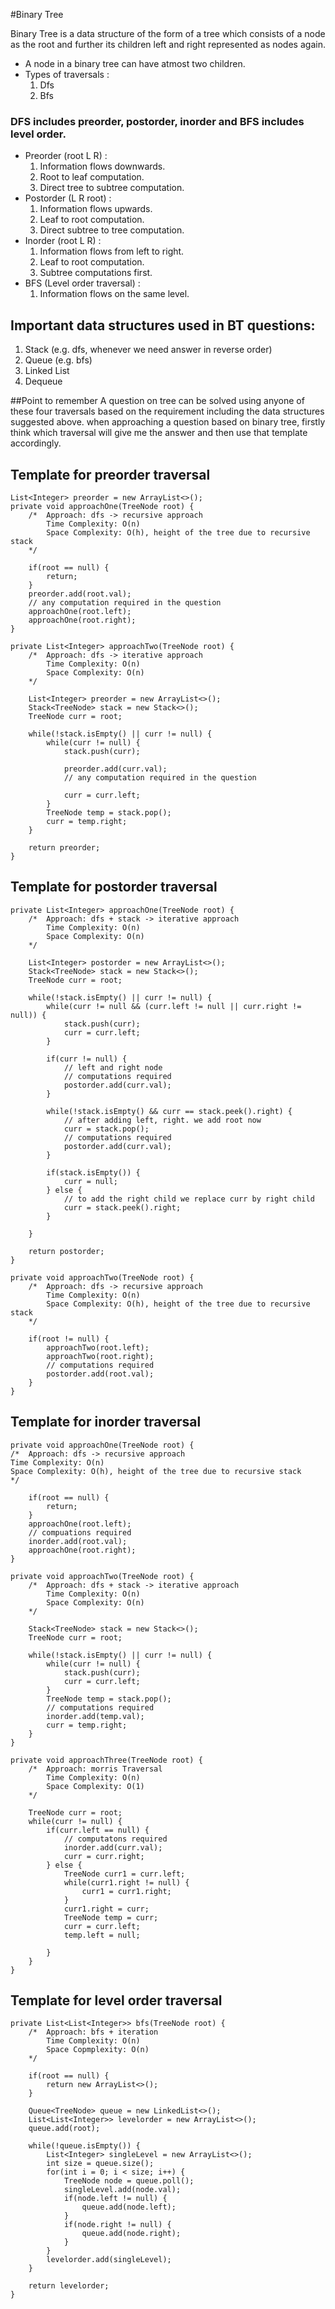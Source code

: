 #Binary Tree

Binary Tree is a data structure of the form of a tree which consists of a node as the root and further its children 
left and right represented as nodes again.

- A node in a binary tree can have atmost two children.
- Types of traversals :
  1) Dfs
  2) Bfs
        

### DFS includes preorder, postorder, inorder and BFS includes level order.
- Preorder (root L R) : 
  1) Information flows downwards.
  2) Root to leaf computation.
  3) Direct tree to subtree computation.
- Postorder (L R root) :
  1) Information flows upwards.
  2) Leaf to root computation.
  3) Direct subtree to tree computation.
- Inorder (root L R) :
  1) Information flows from left to right.
  2) Leaf to root computation.
  3) Subtree computations first. 
- BFS (Level order traversal) :
  1) Information flows on the same level.


## Important data structures used in BT questions: 
1. Stack (e.g. dfs, whenever we need answer in reverse order)
2. Queue (e.g. bfs)
3. Linked List
4. Dequeue 

##Point to remember
A question on tree can be solved using anyone of these four traversals based on the requirement including the 
data structures suggested above. when approaching a question based on binary tree, firstly think which traversal will 
give me the answer and then use that template accordingly.

## Template for preorder traversal
    List<Integer> preorder = new ArrayList<>();
    private void approachOne(TreeNode root) {
        /*  Approach: dfs -> recursive approach
            Time Complexity: O(n)
            Space Complexity: O(h), height of the tree due to recursive stack
        */

        if(root == null) {
            return;
        }
        preorder.add(root.val);
        // any computation required in the question
        approachOne(root.left);
        approachOne(root.right);
    }

    private List<Integer> approachTwo(TreeNode root) {
        /*  Approach: dfs -> iterative approach
            Time Complexity: O(n)
            Space Complexity: O(n)
        */

        List<Integer> preorder = new ArrayList<>();
        Stack<TreeNode> stack = new Stack<>();
        TreeNode curr = root;

        while(!stack.isEmpty() || curr != null) {
            while(curr != null) {
                stack.push(curr);

                preorder.add(curr.val);
                // any computation required in the question
                
                curr = curr.left;
            }
            TreeNode temp = stack.pop();
            curr = temp.right;
        }

        return preorder;
    }


## Template for postorder traversal
    private List<Integer> approachOne(TreeNode root) {
        /*  Approach: dfs + stack -> iterative approach
            Time Complexity: O(n)
            Space Complexity: O(n)
        */

        List<Integer> postorder = new ArrayList<>();
        Stack<TreeNode> stack = new Stack<>();
        TreeNode curr = root;

        while(!stack.isEmpty() || curr != null) {
            while(curr != null && (curr.left != null || curr.right != null)) {
                stack.push(curr);
                curr = curr.left;
            }

            if(curr != null) {
                // left and right node
                // computations required
                postorder.add(curr.val);
            }

            while(!stack.isEmpty() && curr == stack.peek().right) {
                // after adding left, right. we add root now
                curr = stack.pop();
                // computations required
                postorder.add(curr.val);
            }

            if(stack.isEmpty()) {
                curr = null;
            } else {
                // to add the right child we replace curr by right child
                curr = stack.peek().right;
            }

        }

        return postorder;
    }

    private void approachTwo(TreeNode root) {
        /*  Approach: dfs -> recursive approach
            Time Complexity: O(n)
            Space Complexity: O(h), height of the tree due to recursive stack
        */

        if(root != null) {
            approachTwo(root.left);
            approachTwo(root.right);
            // computations required
            postorder.add(root.val);
        }
    }


## Template for inorder traversal
    private void approachOne(TreeNode root) {
    /*  Approach: dfs -> recursive approach
    Time Complexity: O(n)
    Space Complexity: O(h), height of the tree due to recursive stack
    */

        if(root == null) {
            return;
        }
        approachOne(root.left);
        // compuations required
        inorder.add(root.val);
        approachOne(root.right);
    }

    private void approachTwo(TreeNode root) {
        /*  Approach: dfs + stack -> iterative approach
            Time Complexity: O(n)
            Space Complexity: O(n)
        */

        Stack<TreeNode> stack = new Stack<>();
        TreeNode curr = root;

        while(!stack.isEmpty() || curr != null) {
            while(curr != null) {
                stack.push(curr);
                curr = curr.left;
            }
            TreeNode temp = stack.pop();
            // computations required
            inorder.add(temp.val);
            curr = temp.right;
        }
    }

    private void approachThree(TreeNode root) {
        /*  Approach: morris Traversal
            Time Complexity: O(n)
            Space Complexity: O(1)
        */

        TreeNode curr = root;
        while(curr != null) {
            if(curr.left == null) {
                // computatons required
                inorder.add(curr.val);
                curr = curr.right;
            } else {
                TreeNode curr1 = curr.left;
                while(curr1.right != null) {
                    curr1 = curr1.right;
                }
                curr1.right = curr;
                TreeNode temp = curr;
                curr = curr.left;
                temp.left = null;

            }
        }
    }


## Template for level order traversal
    private List<List<Integer>> bfs(TreeNode root) {
        /*  Approach: bfs + iteration
            Time Complexity: O(n)
            Space Copmplexity: O(n)
        */

        if(root == null) {
            return new ArrayList<>();
        }

        Queue<TreeNode> queue = new LinkedList<>();
        List<List<Integer>> levelorder = new ArrayList<>();
        queue.add(root);

        while(!queue.isEmpty()) {
            List<Integer> singleLevel = new ArrayList<>();
            int size = queue.size();
            for(int i = 0; i < size; i++) {
                TreeNode node = queue.poll();
                singleLevel.add(node.val);
                if(node.left != null) {
                    queue.add(node.left);
                }
                if(node.right != null) {
                    queue.add(node.right);
                }
            }
            levelorder.add(singleLevel);
        }

        return levelorder;
    }